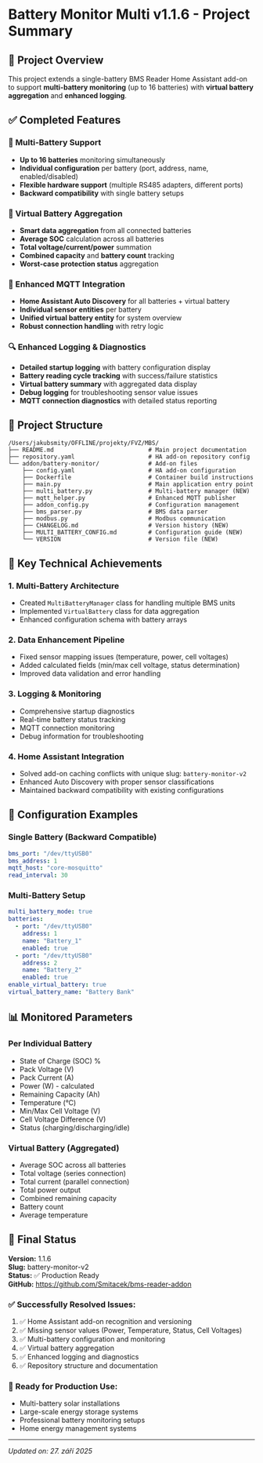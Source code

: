# Battery Monitor Multi v1.1.6 - Project Summary

## 🎯 Project Overview
This project extends a single-battery BMS Reader Home Assistant add-on to support **multi-battery monitoring** (up to 16 batteries) with **virtual battery aggregation** and **enhanced logging**.

## ✅ Completed Features

### 🔋 Multi-Battery Support
- **Up to 16 batteries** monitoring simultaneously
- **Individual configuration** per battery (port, address, name, enabled/disabled)
- **Flexible hardware support** (multiple RS485 adapters, different ports)
- **Backward compatibility** with single battery setups

### 🏦 Virtual Battery Aggregation
- **Smart data aggregation** from all connected batteries
- **Average SOC** calculation across all batteries
- **Total voltage/current/power** summation
- **Combined capacity** and **battery count** tracking
- **Worst-case protection status** aggregation

### 📡 Enhanced MQTT Integration
- **Home Assistant Auto Discovery** for all batteries + virtual battery
- **Individual sensor entities** per battery
- **Unified virtual battery entity** for system overview
- **Robust connection handling** with retry logic

### 🔍 Enhanced Logging & Diagnostics
- **Detailed startup logging** with battery configuration display
- **Battery reading cycle tracking** with success/failure statistics
- **Virtual battery summary** with aggregated data display
- **Debug logging** for troubleshooting sensor value issues
- **MQTT connection diagnostics** with detailed status reporting

## 📁 Project Structure

```
/Users/jakubsmity/OFFLINE/projekty/FVZ/MBS/
├── README.md                           # Main project documentation
├── repository.yaml                     # HA add-on repository config
└── addon/battery-monitor/              # Add-on files
    ├── config.yaml                     # HA add-on configuration
    ├── Dockerfile                      # Container build instructions
    ├── main.py                         # Main application entry point
    ├── multi_battery.py                # Multi-battery manager (NEW)
    ├── mqtt_helper.py                  # Enhanced MQTT publisher
    ├── addon_config.py                 # Configuration management
    ├── bms_parser.py                   # BMS data parser
    ├── modbus.py                       # Modbus communication
    ├── CHANGELOG.md                    # Version history (NEW)
    ├── MULTI_BATTERY_CONFIG.md         # Configuration guide (NEW)
    └── VERSION                         # Version file (NEW)
```

## 🚀 Key Technical Achievements

### 1. **Multi-Battery Architecture**
- Created `MultiBatteryManager` class for handling multiple BMS units
- Implemented `VirtualBattery` class for data aggregation
- Enhanced configuration schema with battery arrays

### 2. **Data Enhancement Pipeline**
- Fixed sensor mapping issues (temperature, power, cell voltages)
- Added calculated fields (min/max cell voltage, status determination)
- Improved data validation and error handling

### 3. **Logging & Monitoring**
- Comprehensive startup diagnostics
- Real-time battery status tracking
- MQTT connection monitoring
- Debug information for troubleshooting

### 4. **Home Assistant Integration**
- Solved add-on caching conflicts with unique slug: `battery-monitor-v2`
- Enhanced Auto Discovery with proper sensor classifications
- Maintained backward compatibility with existing configurations

## 🔧 Configuration Examples

### Single Battery (Backward Compatible)
```yaml
bms_port: "/dev/ttyUSB0"
bms_address: 1
mqtt_host: "core-mosquitto"
read_interval: 30
```

### Multi-Battery Setup
```yaml
multi_battery_mode: true
batteries:
  - port: "/dev/ttyUSB0"
    address: 1
    name: "Battery_1"
    enabled: true
  - port: "/dev/ttyUSB0"
    address: 2
    name: "Battery_2"
    enabled: true
enable_virtual_battery: true
virtual_battery_name: "Battery Bank"
```

## 📊 Monitored Parameters

### Per Individual Battery
- State of Charge (SOC) %
- Pack Voltage (V)
- Pack Current (A) 
- Power (W) - calculated
- Remaining Capacity (Ah)
- Temperature (°C)
- Min/Max Cell Voltage (V)
- Cell Voltage Difference (V)
- Status (charging/discharging/idle)

### Virtual Battery (Aggregated)
- Average SOC across all batteries
- Total voltage (series connection)
- Total current (parallel connection)
- Total power output
- Combined remaining capacity
- Battery count
- Average temperature

## 🏁 Final Status

**Version:** 1.1.6  
**Slug:** battery-monitor-v2  
**Status:** ✅ Production Ready  
**GitHub:** https://github.com/Smitacek/bms-reader-addon  

### ✅ Successfully Resolved Issues:
1. ✅ Home Assistant add-on recognition and versioning
2. ✅ Missing sensor values (Power, Temperature, Status, Cell Voltages)
3. ✅ Multi-battery configuration and monitoring
4. ✅ Virtual battery aggregation
5. ✅ Enhanced logging and diagnostics
6. ✅ Repository structure and documentation

### 🎯 Ready for Production Use:
- Multi-battery solar installations
- Large-scale energy storage systems
- Professional battery monitoring setups
- Home energy management systems

---
*Updated on: 27. září 2025*
